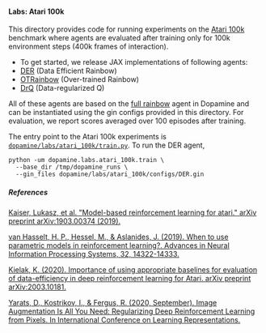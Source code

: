 
#### Labs: Atari 100k
This directory provides code for running experiments on the [Atari 100k][simple]
benchmark where agents are evaluated after training only for 100k environment
steps (400k frames of interaction).

* To get started, we release JAX implementations of following agents:
 * [DER][der] (Data Efficient Rainbow)
 * [OTRainbow][otr] (Over-trained Rainbow)
 * [DrQ][drq] (Data-regularized Q)

All of these agents are based on the [full rainbow][full_rainbow] agent in Dopamine
and can be instantiated using the gin configs provided in this directory. For
evaluation, we report scores averaged over 100 episodes after training.

The entry point to the Atari 100k experiments is
[`dopamine/labs/atari_100k/train.py`](https://github.com/google/dopamine/blob/master/dopamine/labs/atari_100k/train.py).
To run the DER agent,

```
python -um dopamine.labs.atari_100k.train \
  --base_dir /tmp/dopamine_runs \
  --gin_files dopamine/labs/atari_100k/configs/DER.gin
```


##### References
[Kaiser, Lukasz, et al. "Model-based reinforcement learning for atari." arXiv preprint arXiv:1903.00374 (2019).][simple]

[van Hasselt, H. P., Hessel, M., & Aslanides, J. (2019). When to use parametric models in reinforcement learning?. Advances in Neural Information Processing Systems, 32, 14322-14333.][der]

[Kielak, K. (2020). Importance of using appropriate baselines for evaluation of data-efficiency in deep reinforcement learning for Atari. arXiv preprint arXiv:2003.10181.][otr]

[Yarats, D., Kostrikov, I., & Fergus, R. (2020, September). Image Augmentation Is All You Need: Regularizing Deep Reinforcement Learning from Pixels. In International Conference on Learning Representations.][drq]

[der]: https://arxiv.org/abs/1906.05243
[otr]: https://arxiv.org/abs/2003.10181
[drq]: https://arxiv.org/abs/2004.13649
[simple]: https://arxiv.org/abs/1903.00374
[full_rainbow]: https://github.com/google/dopamine/tree/master/dopamine/jax/agents/full_rainbow

